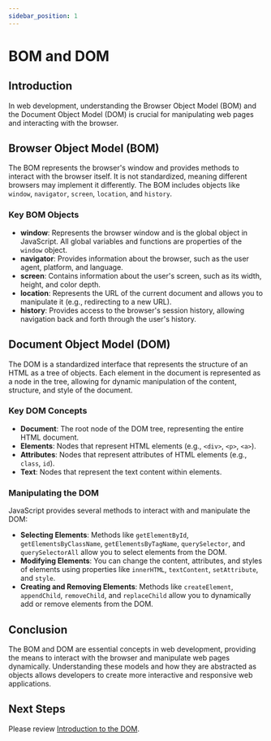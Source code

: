 ```yaml
---
sidebar_position: 1
---
```


# BOM and DOM

## Introduction

In web development, understanding the Browser Object Model (BOM) and the Document Object Model (DOM) is crucial for manipulating web pages and interacting with the browser.

## Browser Object Model (BOM)

The BOM represents the browser's window and provides methods to interact with the browser itself. It is not standardized, meaning different browsers may implement it differently. The BOM includes objects like `window`, `navigator`, `screen`, `location`, and `history`.

### Key BOM Objects

- **window**: Represents the browser window and is the global object in JavaScript. All global variables and functions are properties of the `window` object.
- **navigator**: Provides information about the browser, such as the user agent, platform, and language.
- **screen**: Contains information about the user's screen, such as its width, height, and color depth.
- **location**: Represents the URL of the current document and allows you to manipulate it (e.g., redirecting to a new URL).
- **history**: Provides access to the browser's session history, allowing navigation back and forth through the user's history.

## Document Object Model (DOM)

The DOM is a standardized interface that represents the structure of an HTML as a tree of objects. Each element in the document is represented as a node in the tree, allowing for dynamic manipulation of the content, structure, and style of the document.

### Key DOM Concepts

- **Document**: The root node of the DOM tree, representing the entire HTML document.
- **Elements**: Nodes that represent HTML elements (e.g., `<div>`, `<p>`, `<a>`).
- **Attributes**: Nodes that represent attributes of HTML elements (e.g., `class`, `id`).
- **Text**: Nodes that represent the text content within elements.

### Manipulating the DOM

JavaScript provides several methods to interact with and manipulate the DOM:

- **Selecting Elements**: Methods like `getElementById`, `getElementsByClassName`, `getElementsByTagName`, `querySelector`, and `querySelectorAll` allow you to select elements from the DOM.
- **Modifying Elements**: You can change the content, attributes, and styles of elements using properties like `innerHTML`, `textContent`, `setAttribute`, and `style`.
- **Creating and Removing Elements**: Methods like `createElement`, `appendChild`, `removeChild`, and `replaceChild` allow you to dynamically add or remove elements from the DOM.

## Conclusion

The BOM and DOM are essential concepts in web development, providing the means to interact with the browser and manipulate web pages dynamically. Understanding these models and how they are abstracted as objects allows developers to create more interactive and responsive web applications.

## Next Steps

Please review [Introduction to the DOM](https://developer.mozilla.org/en-US/docs/Web/API/Document_Object_Model/Introduction).
